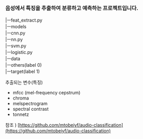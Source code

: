 ### 음성에서 특징을 추출하여 분류하고 예측하는 프로젝트입니다.


|ㅡfeat_extract.py <br>
|ㅡmodels <br>
   |ㅡcnn.py <br>
   |ㅡnn.py <br>
   |ㅡsvm.py <br>
   |ㅡlogistic.py <br>
|ㅡdata <br>
   |ㅡothers(label 0) <br>
   |ㅡtarget(label 1) <br>

추출되는 변수(특징)
- mfcc (mel-frequency cepstrum) 
- chroma
- melspectrogram
- spectral contrast
- tonnetz  <br>


참조 ) [https://github.com/mtobeiyf/audio-classification](https://github.com/mtobeiyf/audio-classification)
